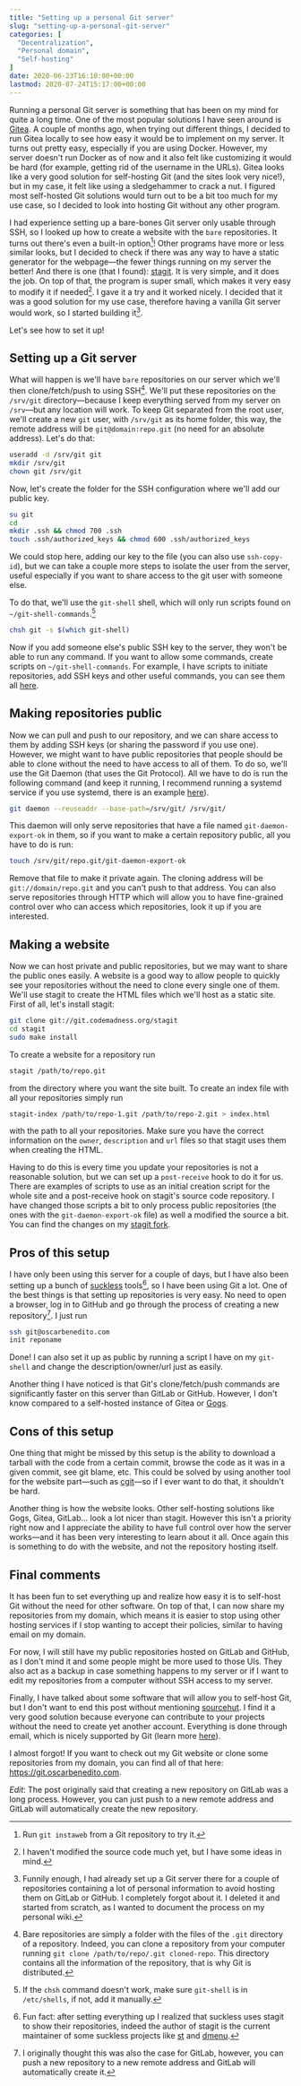 ```yaml
---
title: "Setting up a personal Git server"
slug: "setting-up-a-personal-git-server"
categories: [
  "Decentralization",
  "Personal domain",
  "Self-hosting"
]
date: 2020-06-23T16:10:00+00:00
lastmod: 2020-07-24T15:17:00+00:00
---
```


Running a personal Git server is something that has been on my mind for quite a
long time. One of the most popular solutions I have seen around is
[Gitea][gitea]. A couple of months ago, when trying out different things, I
decided to run Gitea locally to see how easy it would be to implement on my
server. It turns out pretty easy, especially if you are using Docker. However,
my server doesn't run Docker as of now and it also felt like customizing it
would be hard (for example, getting rid of the username in the URLs). Gitea
looks like a very good solution for self-hosting Git (and the sites look very
nice!), but in my case, it felt like using a sledgehammer to crack a nut. I
figured most self-hosted Git solutions would turn out to be a bit too much for
my use case, so I decided to look into hosting Git without any other program.

I had experience setting up a bare-bones Git server only usable through SSH, so
I looked up how to create a website with the `bare` repositories. It turns out
there's even a built-in option[^giw]! Other programs have more or less similar
looks, but I decided to check if there was any way to have a static generator
for the webpage—the fewer things running on my server the better! And there is
one (that I found): [stagit][stagit]. It is very simple, and it does the job. On
top of that, the program is super small, which makes it very easy to modify it
if needed[^mods]. I gave it a try and it worked nicely. I decided that it was a
good solution for my use case, therefore having a vanilla Git server would work,
so I started building it[^already].

[^giw]: Run `git instaweb` from a Git repository to try it.

[^mods]: I haven't modified the source code much yet, but I have some ideas in
  mind.

[^already]: Funnily enough, I had already set up a Git server there for a couple
  of repositories containing a lot of personal information to avoid hosting them
  on GitLab or GitHub. I completely forgot about it. I deleted it and started
  from scratch, as I wanted to document the process on my personal wiki.

Let's see how to set it up!

## Setting up a Git server

What will happen is we'll have `bare` repositories on our server which we'll
then clone/fetch/push to using SSH[^bare]. We'll put these repositories on the
`/srv/git` directory—because I keep everything served from my server on
`/srv`—but any location will work. To keep Git separated from the root user,
we'll create a new `git` user, with `/srv/git` as its home folder, this way, the
remote address will be `git@domain:repo.git` (no need for an absolute address).
Let's do that:

[^bare]: Bare repositories are simply a folder with the files of the `.git`
  directory of a repository. Indeed, you can clone a repository from your
  computer running `git clone /path/to/repo/.git cloned-repo`. This directory
  contains all the information of the repository, that is why Git is
  distributed.

```sh
useradd -d /srv/git git
mkdir /srv/git
chown git /srv/git
```

Now, let's create the folder for the SSH configuration where we'll add our
public key.

```sh
su git
cd
mkdir .ssh && chmod 700 .ssh
touch .ssh/authorized_keys && chmod 600 .ssh/authorized_keys
```

We could stop here, adding our key to the file (you can also use `ssh-copy-id`),
but we can take a couple more steps to isolate the user from the server, useful
especially if you want to share access to the git user with someone else.

To do that, we'll use the `git-shell` shell, which will only run scripts found
on `~/git-shell-commands`.[^issue]

[^issue]: If the `chsh` command doesn't work, make sure `git-shell` is in
  `/etc/shells`, if not, add it manually.

```sh
chsh git -s $(which git-shell)
```

Now if you add someone else's public SSH key to the server, they won't be able
to run any command. If you want to allow some commands, create scripts on
`~/git-shell-commands`. For example, I have scripts to initiate repositories,
add SSH keys and other useful commands, you can see them all [here][gsc].

## Making repositories public

Now we can pull and push to our repository, and we can share access to them by
adding SSH keys (or sharing the password if you use one). However, we might want
to have public repositories that people should be able to clone without the need
to have access to all of them. To do so, we'll use the Git Daemon (that uses the
Git Protocol). All we have to do is run the following command (and keep it
running, I recommend running a systemd service if you use systemd, there is an
example [here][prot-doc]).

```sh
git daemon --reuseaddr --base-path=/srv/git/ /srv/git/
```

This daemon will only serve repositories that have a file named
`git-daemon-export-ok` in them, so if you want to make a certain repository
public, all you have to do is run:

```sh
touch /srv/git/repo.git/git-daemon-export-ok
```

Remove that file to make it private again. The cloning address will be
`git://domain/repo.git` and you can't push to that address. You can also serve
repositories through HTTP which will allow you to have fine-grained control over
who can access which repositories, look it up if you are interested.

## Making a website

Now we can host private and public repositories, but we may want to share the
public ones easily. A website is a good way to allow people to quickly see your
repositories without the need to clone every single one of them. We'll use
stagit to create the HTML files which we'll host as a static site. First of all,
let's install stagit:

```sh
git clone git://git.codemadness.org/stagit
cd stagit
sudo make install
```

To create a website for a repository run

```sh
stagit /path/to/repo.git
```

from the directory where you want the site built. To create an index file with
all your repositories simply run

```sh
stagit-index /path/to/repo-1.git /path/to/repo-2.git > index.html
```

with the path to all your repositories. Make sure you have the correct
information on the `owner`, `description` and `url` files so that stagit uses
them when creating the HTML.

Having to do this is every time you update your repositories is not a reasonable
solution, but we can set up a `post-receive` hook to do it for us. There are
examples of scripts to use as an initial creation script for the whole site and
a post-receive hook on stagit's source code repository. I have changed those
scripts a bit to only process public repositories (the ones with the
`git-daemon-export-ok` file) as well a modified the source a bit. You can find
the changes on my [stagit fork][sg-fork].

## Pros of this setup

I have only been using this server for a couple of days, but I have also been
setting up a bunch of [suckless][sl] tools[^ff], so I have been using Git a lot.
One of the best things is that setting up repositories is very easy. No need to
open a browser, log in to GitHub and go through the process of creating a new
repository[^gl]. I just run

[^ff]: Fun fact: after setting everything up I realized that suckless uses
  stagit to show their repositories, indeed the author of stagit is the current
  maintainer of some suckless projects like [st][st] and [dmenu][dmenu].

[^gl]: I originally thought this was also the case for GitLab, however, you can
  push a new repository to a new remote address and GitLab will automatically
  create it.

```sh
ssh git@oscarbenedito.com
init reponame
```

Done! I can also set it up as public by running a script I have on my
`git-shell` and change the description/owner/url just as easily.

Another thing I have noticed is that Git's clone/fetch/push commands are
significantly faster on this server than GitLab or GitHub. However, I don't know
compared to a self-hosted instance of Gitea or [Gogs][gogs].

## Cons of this setup

One thing that might be missed by this setup is the ability to download a
tarball with the code from a certain commit, browse the code as it was in a
given commit, see git blame, etc. This could be solved by using another tool for
the website part—such as [cgit][cgit]—so if I ever want to do that, it shouldn't
be hard.

Another thing is how the website looks. Other self-hosting solutions like Gogs,
Gitea, GitLab... look a lot nicer than stagit. However this isn't a priority
right now and I appreciate the ability to have full control over how the server
works—and it has been very interesting to learn about it all. Once again this is
something to do with the website, and not the repository hosting itself.

## Final comments

It has been fun to set everything up and realize how easy it is to self-host Git
without the need for other software. On top of that, I can now share my
repositories from my domain, which means it is easier to stop using other
hosting services if I stop wanting to accept their policies, similar to having
email on my domain.

For now, I will still have my public repositories hosted on GitLab and GitHub,
as I don't mind it and some people might be more used to those UIs. They also
act as a backup in case something happens to my server or if I want to edit my
repositories from a computer without SSH access to my server.

Finally, I have talked about some software that will allow you to self-host Git,
but I don't want to end this post without mentioning [sourcehut][sh]. I find it
a very good solution because everyone can contribute to your projects without
the need to create yet another account. Everything is done through email, which
is nicely supported by Git (learn more [here][g-email]).

I almost forgot! If you want to check out my Git website or clone some
repositories from my domain, you can find all of that here:
<https://git.oscarbenedito.com>.

*Edit*: The post originally said that creating a new repository on GitLab was a
long process. However, you can just push to a new remote address and GitLab will
automatically create the new repository.


[cgit]: <https://git.zx2c4.com/cgit/about/> "cgit's information"
[dmenu]: <https://tools.suckless.org/dmenu/> "dmenu"
[g-email]: <https://git-send-email.io/> "Learn to use email with Git!"
[gitea]: <https://gitea.io> "Gitea"
[gogs]: <https://gogs.io> "Gogs"
[gsc]: <https://git.oscarbenedito.com/git-shell-commands/> "git-shell-commands — git.oscarbenedito.com"
[prot-doc]: <https://git-scm.com/book/en/v2/Git-on-the-Server-Git-Daemon> "Git Daemon — Git"
[sg-fork]: <https://git.oscarbenedito.com/stagit/> "stagit — git.oscarbenedito.com"
[sh]: <https://sourcehut.org/> "Sourcehut"
[sl]: <https://suckless.org> "Suckless"
[st]: <https://st.suckless.org/> "st"
[stagit]: <https://codemadness.org/stagit.html> "Stagit blog post — codemadness.org"
